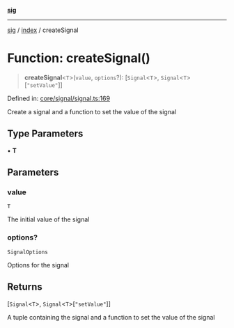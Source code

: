 [**sig**](../../README.md)

***

[sig](../../README.md) / [index](../README.md) / createSignal

# Function: createSignal()

> **createSignal**\<`T`\>(`value`, `options`?): \[`Signal`\<`T`\>, `Signal`\<`T`\>\[`"setValue"`\]\]

Defined in: [core/signal/signal.ts:169](https://github.com/OfirTheOne/sigjs/blob/3813ad713bace85b787cb7296817857283da9a85/sig/lib/core/signal/signal.ts#L169)

Create a signal and a function to set the value of the signal

## Type Parameters

• **T**

## Parameters

### value

`T`

The initial value of the signal

### options?

`SignalOptions`

Options for the signal

## Returns

\[`Signal`\<`T`\>, `Signal`\<`T`\>\[`"setValue"`\]\]

A tuple containing the signal and a function to set the value of the signal
